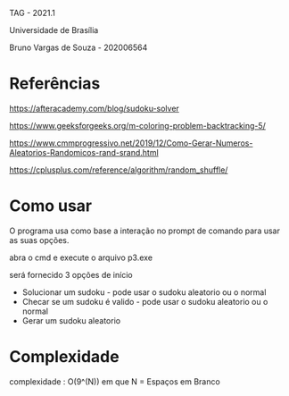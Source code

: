 TAG - 2021.1

Universidade de Brasília

Bruno Vargas de Souza - 202006564

# Referências

https://afteracademy.com/blog/sudoku-solver

https://www.geeksforgeeks.org/m-coloring-problem-backtracking-5/

https://www.cmmprogressivo.net/2019/12/Como-Gerar-Numeros-Aleatorios-Randomicos-rand-srand.html

https://cplusplus.com/reference/algorithm/random_shuffle/

# Como usar

O programa usa como base a interação no prompt de comando para usar as suas opções.

abra o cmd e execute o arquivo p3.exe

será fornecido 3 opções de início

* Solucionar um sudoku - pode usar o sudoku aleatorio ou o normal
* Checar se um sudoku é valido - pode usar o sudoku aleatorio ou o normal
* Gerar um sudoku aleatorio

# Complexidade

complexidade : O(9^(N)) em que N = Espaços em Branco
